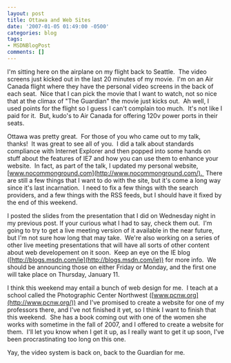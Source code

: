```yaml
---
layout: post
title: Ottawa and Web Sites
date: '2007-01-05 01:49:00 -0500'
categories: blog
tags:
- MSDNBlogPost
comments: []
---
```


I'm sitting here on the airplane on my flight back to Seattle.  The video screens just kicked out in the last 20 minutes of my movie.  I'm on an Air Canada flight where they have the personal video screens in the back of each seat.  Nice that I can pick the movie that I want to watch, not so nice that at the climax of "The Guardian" the movie just kicks out.  Ah well, I used points for the flight so I guess I can't complain too much.  It's not like I paid for it.  But, kudo's to Air Canada for offering 120v power ports in their seats.

Ottawa was pretty great.  For those of you who came out to my talk, thanks!  It was great to see all of you.  I did a talk about standards compliance with Internet Explorer and then popped into some hands on stuff about the features of IE7 and how you can use them to enhance your website.  In fact, as part of the talk, I updated my personal website, [www.nocommonground.com](http://www.nocommonground.com/).  There are still a few things that I want to do with the site, but it's come a long way since it's last incarnation.  I need to fix a few things with the search providers, and a few things with the RSS feeds, but I should have it fixed by the end of this weekend.

I posted the slides from the presentation that I did on Wednesday night in my previous post. If your curious what I had to say, check them out.  I'm going to try to get a live meeting version of it available in the near future, but I'm not sure how long that may take.  We're also working on a series of other live meeting presentations that will have all sorts of other content about web developement on it soon.  Keep an eye on the IE blog ([http://blogs.msdn.com/ie](http://blogs.msdn.com/ie)) for more info.  We should be announcing those on either Friday or Monday, and the first one will take place on Thursday, January 11.

I think this weekend may entail a bunch of web design for me.  I teach at a school called the Photographic Center Northwest ([www.pcnw.org](http://www.pcnw.org/)) and I've promised to create a website for one of my professors there, and I've not finished it yet, so I think I want to finish that this weekend.  She has a book coming out with one of the women she works with sometime in the fall of 2007, and I offered to create a website for them.  I'll let you know when I get it up, as I really want to get it up soon, I've been procrastinating too long on this one.

Yay, the video system is back on, back to the Guardian for me.